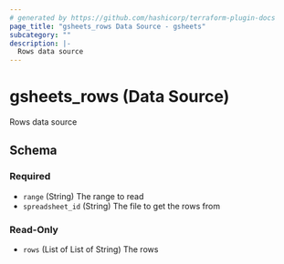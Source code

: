 ```yaml
---
# generated by https://github.com/hashicorp/terraform-plugin-docs
page_title: "gsheets_rows Data Source - gsheets"
subcategory: ""
description: |-
  Rows data source
---
```


# gsheets_rows (Data Source)

Rows data source



<!-- schema generated by tfplugindocs -->
## Schema

### Required

- `range` (String) The range to read
- `spreadsheet_id` (String) The file to get the rows from

### Read-Only

- `rows` (List of List of String) The rows
